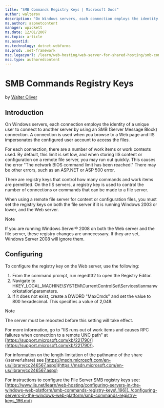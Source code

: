 ```yaml
---
title: "SMB Commands Registry Keys | Microsoft Docs"
author: walterov
description: "On Windows servers, each connection employs the identity of a unique user to connect to another server by using an SMB (Server Message Block) connection. A c..."
ms.author: aspnetcontent
manager: wpickett
ms.date: 12/01/2007
ms.topic: article
ms.assetid: 
ms.technology: dotnet-webforms
ms.prod: .net-framework
msc.legacyurl: /learn/web-hosting/web-server-for-shared-hosting/smb-commands-registry-keys_198
msc.type: authoredcontent
---
```

SMB Commands Registry Keys
====================
by [Walter Oliver](https://github.com/walterov)

## Introduction

On Windows servers, each connection employs the identity of a unique user to connect to another server by using an SMB (Server Message Block) connection. A connection is used when you browse to a Web page and IIS impersonates the configured user account to access the files.

For each connection, there are a number of work items or work contexts used. By default, this limit is set low, and when storing IIS content or configuration on a remote file server, you may run out quickly. This causes the error "The network BIOS command limit has been reached." There may be other errors, such as an ASP.NET or ASP 500 error.

There are registry keys that control how many commands and work items are permitted. On the IIS servers, a registry key is used to control the number of connections or commands that can be made to a file server.

When using a remote file server for content or configuration files, you must set the registry keys on both the file server if it is running Windows 2003 or lower, and the Web server.

> [!NOTE]
> If you are running Windows Server® 2008 on both the Web server and the file server, these registry changes are unnecessary. If they are set, Windows Server 2008 will ignore them.

## Configuring

To configure the registry key on the Web server, use the following:

1. From the command prompt, run regedt32 to open the Registry Editor.
2. Navigate to HKEY\_LOCAL\_MACHINE\SYSTEM\CurrentControlSet\Services\lanmanworkstation\parameters.
3. If it does not exist, create a DWORD "MaxCmds" and set the value to 800 hexadecimal. This specifies a value of 2,048.

> [!NOTE]
> The server must be rebooted before this setting will take effect.

For more information, go to "IIS runs out of work items and causes RPC failures when connection to a remote UNC path" at [https://support.microsoft.com/kb/221790/](https://support.microsoft.com/kb/221790/). 

For information on the length limitation of the pathname of the share (\\server\share) see [https://msdn.microsoft.com/en-us/library/cc246567.aspx](https://msdn.microsoft.com/en-us/library/cc246567.aspx)

For instructions to configure the File Server SMB registry keys see: [https://www.iis.net/learn/web-hosting/configuring-servers-in-the-windows-web-platform/smb-commands-registry-keys\_196](../configuring-servers-in-the-windows-web-platform/smb-commands-registry-keys_196.md)